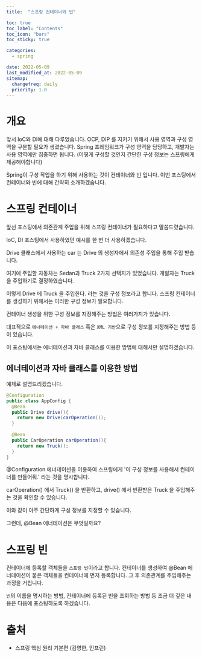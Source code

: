 ```yaml
---
title:  "스프링 컨테이너와 빈"

toc: true
toc_label: "Contents"
toc_icon: "bars"
toc_sticky: true

categories:
  - spring

date: 2022-05-09
last_modified_at: 2022-05-09
sitemap:
  changefreq: daily
  priority: 1.0
---
```


# 개요

앞서 IoC와 DI에 대해 다루었습니다. OCP, DIP 를 지키기 위해서 사용 영역과 구성 영역을 구분할 필요가 생겼습니다. Spring 프레임워크가 구성 영역을 담당하고, 개발자는 사용 영역에만 집중하면 됩니다. (어떻게 구성할 것인지 간단한 구성 정보는 스프링에게 제공해야합니다)

Spring이 구성 작업을 하기 위해 사용하는 것이 컨테이너와 빈 입니다. 이번 포스팅에서 컨테이너와 빈에 대해 간략히 소개하겠습니다.



# 스프링 컨테이너

앞선 포스팅에서 의존관계 주입을 위해 스프링 컨테이너가 필요하다고 말씀드렸습니다.



IoC, DI 포스팅에서 사용하였던 예시를 한 번 더 사용하겠습니다.

Drive 클래스에서 사용하는 car 는 Drive 의 생성자에서 의존성 주입을 통해 주입 받습니다.

여기에 주입할 자동차는 Sedan과 Truck 2가지 선택지가 있었습니다. 개발자는 Truck 을 주입하기로 결정하였습니다.



이렇게 Drive 에 Truck 을 주입한다. 라는 것을 구성 정보라고 합니다. 스프링 컨테이너를 생성하기 위해서는 이러한 구성 정보가 필요합니다.

컨테이너 생성을 위한 구성 정보를 지정해주는 방법은 여러가지가 있습니다.

대표적으로 `에너테이션 + 자바 클래스` 혹은 `XML 기반`으로 구성 정보를 지정해주는 방법 등이 있습니다.

이 포스팅에서는 에너테이션과 자바 클래스를 이용한 방법에 대해서만 설명하겠습니다.



## 에너테이션과 자바 클래스를 이용한 방법

예제로 설명드리겠습니다.

```java
@Configuration
public class AppConfig {
  @Bean
  public Drive drive(){
    return new Drive(carOperation());
  }
  
  @Bean
  public CarOperation carOperation(){
    return new Truck();
  }
}
```



@Configuration 에너테이션을 이용하여 스프링에게 '이 구성 정보를 사용해서 컨테이너를 만들어줘.' 라는 것을 명시합니다.

carOperation() 에서 Truck() 을 반환하고, drive() 에서 반환받은 Truck 을 주입해주는 것을 확인할 수 있습니다.



이와 같이 아주 간단하게 구성 정보를 지정할 수 있습니다.

그런데, @Bean 에너테이션은 무엇일까요?

# 스프링 빈

컨테이너에 등록할 객체들을 `스프링 빈`이라고 합니다. 컨테이너를 생성하여 @Bean 에너테이션이 붙은 객체들을 컨테이너에 먼저 등록합니다. 그 후 의존관계를 주입해주는 과정을 거칩니다.



`빈`의 이름을 명시하는 방법, 컨테이너에 등록된 빈을 조회하는 방법 등 조금 더 깊은 내용은 다음에 포스팅하도록 하겠습니다.

# 출처

* 스프링 핵심 원리 기본편 (김영한, 인프런)